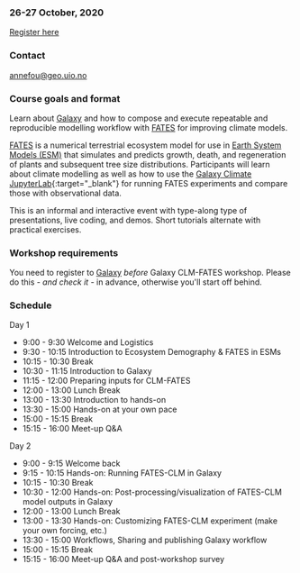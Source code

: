 

### 26-27 October, 2020

<a class="btn btn-success" href="https://nettskjema.no/a/165669" data-mode="1" target="_blank">Register here</a>

### Contact

annefou@geo.uio.no


### Course goals and format

Learn about [Galaxy](https://galaxyproject.org/) and how to compose and execute repeatable and reproducible modelling workflow with [FATES](https://fates-docs.readthedocs.io/) for improving climate models.

[FATES](https://fates-docs.readthedocs.io/) is a numerical terrestrial ecosystem model for use in [Earth System Models (ESM)](https://soccom.princeton.edu/content/what-earth-system-model-esm) that simulates and predicts growth, death, and regeneration of plants and subsequent tree size distributions. Participants will learn about climate modelling as well as how to use the [Galaxy Climate JupyterLab](https://live.usegalaxy.eu/?tool_id=interactive_tool_climate_notebook){:target="_blank"} for running FATES experiments and compare those with observational data.

This is an informal and interactive event with type-along type
of presentations, live coding, and demos. Short tutorials alternate
with practical exercises.



### Workshop requirements

You need to register to [Galaxy](https://climate.usegalaxy.eu/)  *before* Galaxy CLM-FATES workshop.
Please do this - *and check it* - in advance, otherwise you'll start off
behind.

### Schedule

Day 1

- 9:00 - 9:30 Welcome and Logistics
- 9:30 - 10:15 Introduction to Ecosystem Demography & FATES in ESMs
- 10:15 - 10:30 Break
- 10:30 - 11:15 Introduction to Galaxy
- 11:15 - 12:00 Preparing inputs for CLM-FATES 
- 12:00 - 13:00 Lunch Break
- 13:00 - 13:30 Introduction to hands-on 
- 13:30 - 15:00 Hands-on at your own pace
- 15:00 - 15:15 Break
- 15:15 - 16:00 Meet-up Q&A
  
Day 2
- 9:00 - 9:15 Welcome back
- 9:15 - 10:15 Hands-on: Running FATES-CLM in Galaxy
- 10:15 - 10:30 Break
- 10:30 - 12:00 Hands-on: Post-processing/visualization of FATES-CLM model outputs in Galaxy
- 12:00 - 13:00 Lunch Break
- 13:00 - 13:30 Hands-on: Customizing FATES-CLM experiment (make your own forcing, etc.)
- 13:30 - 15:00 Workflows, Sharing and publishing Galaxy workflow
- 15:00 - 15:15 Break
- 15:15 - 16:00 Meet-up Q&A and post-workshop survey

